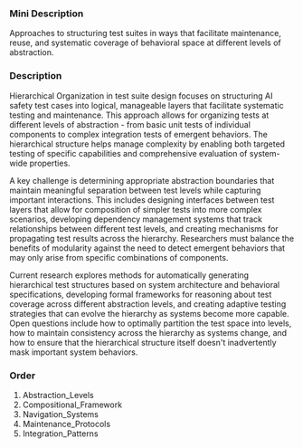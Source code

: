 ### Mini Description

Approaches to structuring test suites in ways that facilitate maintenance, reuse, and systematic coverage of behavioral space at different levels of abstraction.

### Description

Hierarchical Organization in test suite design focuses on structuring AI safety test cases into logical, manageable layers that facilitate systematic testing and maintenance. This approach allows for organizing tests at different levels of abstraction - from basic unit tests of individual components to complex integration tests of emergent behaviors. The hierarchical structure helps manage complexity by enabling both targeted testing of specific capabilities and comprehensive evaluation of system-wide properties.

A key challenge is determining appropriate abstraction boundaries that maintain meaningful separation between test levels while capturing important interactions. This includes designing interfaces between test layers that allow for composition of simpler tests into more complex scenarios, developing dependency management systems that track relationships between different test levels, and creating mechanisms for propagating test results across the hierarchy. Researchers must balance the benefits of modularity against the need to detect emergent behaviors that may only arise from specific combinations of components.

Current research explores methods for automatically generating hierarchical test structures based on system architecture and behavioral specifications, developing formal frameworks for reasoning about test coverage across different abstraction levels, and creating adaptive testing strategies that can evolve the hierarchy as systems become more capable. Open questions include how to optimally partition the test space into levels, how to maintain consistency across the hierarchy as systems change, and how to ensure that the hierarchical structure itself doesn't inadvertently mask important system behaviors.

### Order

1. Abstraction_Levels
2. Compositional_Framework
3. Navigation_Systems
4. Maintenance_Protocols
5. Integration_Patterns
